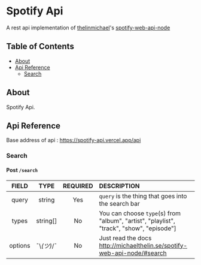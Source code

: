 # Spotify Api

A rest api implementation of [thelinmichael][thelinmichael]'s [spotify-web-api-node][spotify-web-api-node]

[thelinmichael]: https://github.com/thelinmichael
[spotify-web-api-node]: https://github.com/thelinmichael/spotify-web-api-node

## Table of Contents

- [About](#about)
- [Api Reference](#docs)
  - [Search](#docs-search)

## About <a name = "about"></a>

Spotify Api.

## Api Reference<a name = "docs"></a>

Base address of api : https://spotify-api.vercel.app/api

### Search<a name = "docs-search"></a>

#### **Post** `/search`

|  FIELD  |    TYPE     | REQUIRED | DESCRIPTION                                                                              |
| :-----: | :---------: | :------: | :--------------------------------------------------------------------------------------- |
|  query  |   string    |   Yes    | `query` is the thing that goes into the search bar                                       |
|  types  |  string[]   |    No    | You can choose `type`(s) from "album", "artist", "playlist", "track", "show", "episode"] |
| options | ¯\\_(ツ)_/¯ |    No    | Just read the docs http://michaelthelin.se/spotify-web-api-node/#search                  |
